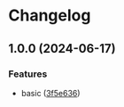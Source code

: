 # Changelog

## 1.0.0 (2024-06-17)


### Features

* basic ([3f5e636](https://github.com/GloryWong/tmpl-base/commit/3f5e6360c3aa90f475b6b2e0194d92d69f9dd96a))
